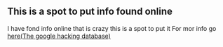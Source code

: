 ## This is a spot to put info found online
I have fond info online that is crazy this is a spot to put it
For mor info go [here(The google hacking database)](https://www.exploit-db.com/google-hacking-database)
